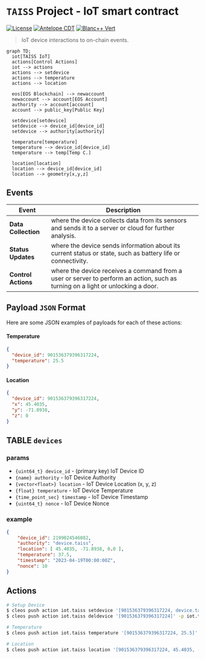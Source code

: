 # `TAISS` Project - **IoT** smart contract
[![License](https://img.shields.io/badge/license-MIT-blue.svg)](https://github.com/pinax-network/taiss-contract/blob/main/LICENSE-MIT)
[![Antelope CDT](https://github.com/pinax-network/taiss-contract/actions/workflows/release.yml/badge.svg)](https://github.com/pinax-network/taiss-contract/actions/workflows/release.yml)
[![Blanc++ Vert](https://github.com/pinax-network/taiss-contract/actions/workflows/ci.yml/badge.svg)](https://github.com/pinax-network/taiss-contract/actions/workflows/ci.yml)

> IoT device interactions to on-chain events.

```mermaid
graph TD;
  iot[TAISS IoT]
  actions[Control Actions]
  iot --> actions
  actions --> setdevice
  actions --> temperature
  actions --> location

  eos[EOS Blockchain] --> newaccount
  newaccount --> account[EOS Account]
  authority --> account[account]
  account --> public_key[Public Key]

  setdevice[setdevice]
  setdevice --> device_id[device_id]
  setdevice --> authority[authority]

  temperature[temperature]
  temperature --> device_id[device_id]
  temperature --> temp[Temp C.]

  location[location]
  location --> device_id[device_id]
  location --> geometry[x,y,z]
```

## Events

| Event | Description |
| --- | --- |
| **Data Collection** | where the device collects data from its sensors and sends it to a server or cloud for further analysis.
| **Status Updates** | where the device sends information about its current status or state, such as battery life or connectivity.
| **Control Actions** | where the device receives a command from a user or server to perform an action, such as turning on a light or unlocking a door.

## Payload `JSON` Format

Here are some JSON examples of payloads for each of these actions:

#### Temperature

```json
{
  "device_id": 901536379396317224,
  "temperature": 25.5
}
```

#### Location

```json
{
  "device_id": 901536379396317224,
  "x": 45.4035,
  "y": -71.8938,
  "z": 0
}
```

## TABLE `devices`

### params

- `{uint64_t} device_id` - (primary key) IoT Device ID
- `{name} authority` - IoT Device Authority
- `{vector<float>} location` - IoT Device Location (x, y, z)
- `{float} temperature` - IoT Device Temperature
- `{time_point_sec} timestamp` - IoT Device Timestamp
- `{uint64_t} nonce` - IoT Device Nonce

### example

```json
{
    "device_id": 2199024546082,
    "authority": "device.taiss",
    "location": [ 45.4035, -71.8938, 0.0 ],
    "temperature": 37.5,
    "timestamp": "2023-04-19T00:00:00Z",
    "nonce": 10
}
```

## Actions

```bash
# Setup Device
$ cleos push action iot.taiss setdevice '[901536379396317224, device.taiss]' -p iot.taiss
$ cleos push action iot.taiss deldevice '[901536379396317224]' -p iot.taiss

# Temperature
$ cleos push action iot.taiss temperature '[901536379396317224, 25.5]' -p device.taiss

# Location
$ cleos push action iot.taiss location '[901536379396317224, 45.4035, -71.8938, 0.0]' -p device.taiss
```
